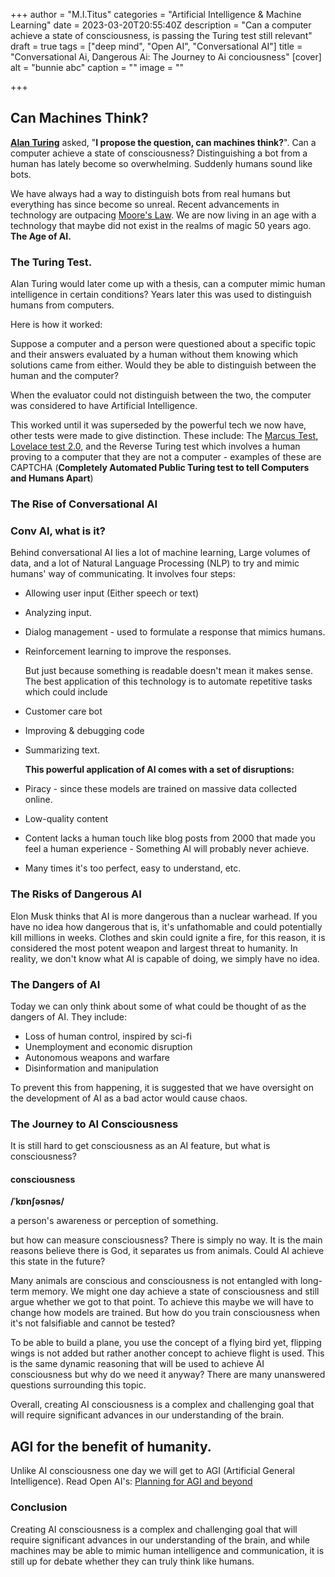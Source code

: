 +++
author = "M.I.Titus"
categories = "Artificial Intelligence & Machine Learning"
date = 2023-03-20T20:55:40Z
description = "Can a computer achieve a state of consciousness, is passing the Turing test still relevant"
draft = true
tags = ["deep mind", "Open AI", "Conversational AI"]
title = "Conversational Ai, Dangerous Ai: The Journey to Ai conciousness"
[cover]
alt = "bunnie abc"
caption = ""
image = ""

+++
## Can Machines Think?

[**Alan Turing**](https://en.wikipedia.org/wiki/Alan_Turing) asked, "**I propose the question, can machines think?**". Can a computer achieve a state of consciousness? Distinguishing a bot from a human has lately become so overwhelming. Suddenly humans sound like bots.

We have always had a way to distinguish bots from real humans but everything has since become so unreal. Recent advancements in technology are outpacing [Moore's Law](https://blog.bunnieabc.com/posts/new-macbook-pro-14-16-overview-specs-96-gb-ram/). We are now living in an age with a technology that maybe did not exist in the realms of magic 50 years ago. **The Age of AI.**

### The Turing Test.

Alan Turing would later come up with a thesis, can a computer mimic human intelligence in certain conditions? Years later this was used to distinguish humans from computers.

Here is how it worked:

Suppose a computer and a person were questioned about a specific topic and their answers evaluated by a human without them knowing which solutions came from either. Would they be able to distinguish between the human and the computer?

When the evaluator could not distinguish between the two, the computer was considered to have Artificial Intelligence.

This worked until it was superseded by the powerful tech we now have,  other tests were made to give distinction. These include: The [Marcus Test, Lovelace test 2.0,](https://www.techtarget.com/searchenterpriseai/definition/Turing-test) and the Reverse Turing test which involves a human proving to a computer that they are not a computer - examples of these are CAPTCHA (**Completely Automated Public Turing test to tell Computers and Humans Apart**)

### The Rise of Conversational AI

### Conv AI, what is it?

Behind conversational AI lies a lot of machine learning, Large volumes of data, and a lot of Natural Language Processing (NLP) to try and mimic humans' way of communicating. It involves four steps:

* Allowing user input (Either speech or text)
* Analyzing input.
* Dialog management - used to formulate a response that mimics humans.
* Reinforcement learning to improve the responses.

  But just because something is readable doesn't mean it makes sense. The best application of this technology is to automate repetitive tasks which could include
* Customer care bot
* Improving & debugging code
* Summarizing text.

  **This powerful application of AI comes with a set of disruptions:**
* Piracy - since these models are trained on massive data collected online.
* Low-quality content
* Content lacks a human touch like blog posts from 2000 that made you feel a human experience - Something AI will probably never achieve.
* Many times it's too perfect, easy to understand, etc.

### The Risks of Dangerous AI

Elon Musk thinks that AI is more dangerous than a nuclear warhead. If you have no idea how dangerous that is, it's unfathomable and could potentially kill millions in weeks. Clothes and skin could ignite a fire, for this reason, it is considered the most potent weapon and largest threat to humanity. In reality, we don't know what AI is capable of doing, we simply have no idea.

### The Dangers of AI

Today we can only think about some of what could be thought of as the dangers of AI. They include:

* Loss of human control, inspired by sci-fi
* Unemployment and economic disruption
* Autonomous weapons and warfare
* Disinformation and manipulation

To prevent this from happening, it is suggested that we have oversight on the development of AI as a bad actor would cause chaos.

### The Journey to AI Consciousness

It is still hard to get consciousness as an AI feature, but what is consciousness? 

#### consciousness

**/ˈkɒnʃəsnəs/**

a person's awareness or perception of something.

but how can measure consciousness? There is simply no way. It is the main reasons believe there is God, it separates us from animals. Could AI achieve this state in the future?

Many animals are conscious and consciousness is not entangled with long-term memory. We might one day achieve a state of consciousness and still argue whether we got to that point. To achieve this maybe we will have to change how models are trained. But how do you train consciousness when it's not falsifiable and cannot be tested?

To be able to build a plane, you use the concept of a flying bird yet, flipping wings is not added but rather another concept to achieve flight is used. This is the same dynamic reasoning that will be used to achieve AI consciousness but why do we need it anyway? There are many unanswered questions surrounding this topic.

Overall, creating AI consciousness is a complex and challenging goal that will require significant advances in our understanding of the brain.

## AGI for the benefit of humanity.

Unlike AI consciousness one day we will get to AGI (Artificial General Intelligence). Read Open AI's: [Planning for AGI and beyond](https://openai.com/blog/planning-for-agi-and-beyond)

### Conclusion

Creating AI consciousness is a complex and challenging goal that will require significant advances in our understanding of the brain, and while machines may be able to mimic human intelligence and communication, it is still up for debate whether they can truly think like humans.